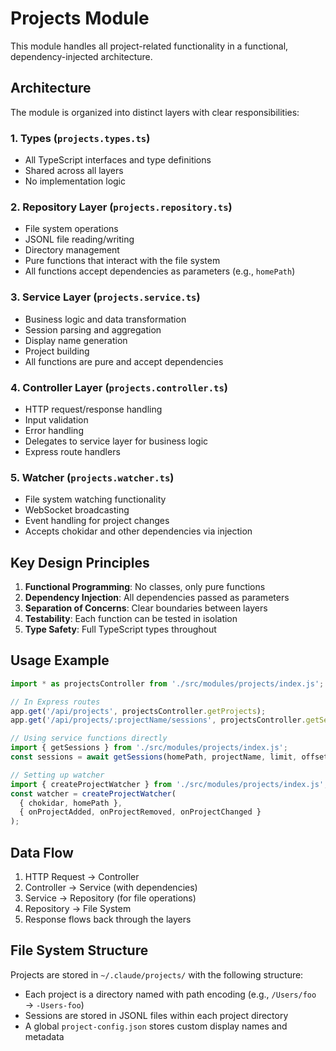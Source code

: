 # Projects Module

This module handles all project-related functionality in a functional, dependency-injected architecture.

## Architecture

The module is organized into distinct layers with clear responsibilities:

### 1. Types (`projects.types.ts`)
- All TypeScript interfaces and type definitions
- Shared across all layers
- No implementation logic

### 2. Repository Layer (`projects.repository.ts`)
- File system operations
- JSONL file reading/writing
- Directory management
- Pure functions that interact with the file system
- All functions accept dependencies as parameters (e.g., `homePath`)

### 3. Service Layer (`projects.service.ts`)
- Business logic and data transformation
- Session parsing and aggregation
- Display name generation
- Project building
- All functions are pure and accept dependencies

### 4. Controller Layer (`projects.controller.ts`)
- HTTP request/response handling
- Input validation
- Error handling
- Delegates to service layer for business logic
- Express route handlers

### 5. Watcher (`projects.watcher.ts`)
- File system watching functionality
- WebSocket broadcasting
- Event handling for project changes
- Accepts chokidar and other dependencies via injection

## Key Design Principles

1. **Functional Programming**: No classes, only pure functions
2. **Dependency Injection**: All dependencies passed as parameters
3. **Separation of Concerns**: Clear boundaries between layers
4. **Testability**: Each function can be tested in isolation
5. **Type Safety**: Full TypeScript types throughout

## Usage Example

```typescript
import * as projectsController from './src/modules/projects/index.js';

// In Express routes
app.get('/api/projects', projectsController.getProjects);
app.get('/api/projects/:projectName/sessions', projectsController.getSessionsHandler);

// Using service functions directly
import { getSessions } from './src/modules/projects/index.js';
const sessions = await getSessions(homePath, projectName, limit, offset);

// Setting up watcher
import { createProjectWatcher } from './src/modules/projects/index.js';
const watcher = createProjectWatcher(
  { chokidar, homePath },
  { onProjectAdded, onProjectRemoved, onProjectChanged }
);
```

## Data Flow

1. HTTP Request → Controller
2. Controller → Service (with dependencies)
3. Service → Repository (for file operations)
4. Repository → File System
5. Response flows back through the layers

## File System Structure

Projects are stored in `~/.claude/projects/` with the following structure:
- Each project is a directory named with path encoding (e.g., `/Users/foo` → `-Users-foo`)
- Sessions are stored in JSONL files within each project directory
- A global `project-config.json` stores custom display names and metadata